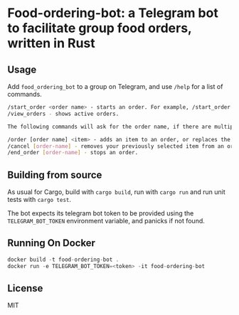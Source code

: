 # Food-ordering-bot: a Telegram bot to facilitate group food orders, written in Rust

## Usage

Add `food_ordering_bot` to a group on Telegram, and use `/help` for a list of commands.

```sh
/start_order <order name> - starts an order. For example, /start_order waffles.
/view_orders - shows active orders.

The following commands will ask for the order name, if there are multiple active orders.

/order [order name] <item> - adds an item to an order, or replaces the previously chosen one.
/cancel [order-name] - removes your previously selected item from an order.
/end_order [order-name] - stops an order.
```

## Building from source

As usual for Cargo, build with `cargo build`, run with `cargo run` and run unit tests with `cargo test`.

The bot expects its telegram bot token to be provided using the `TELEGRAM_BOT_TOKEN` environment variable, and panicks if not found.

## Running On Docker

```Rust
docker build -t food-ordering-bot .
docker run -e TELEGRAM_BOT_TOKEN=<token> -it food-ordering-bot
```

## License

MIT
